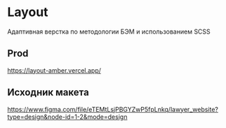 # Layout

Адаптивная верстка по методологии БЭМ и использованием SCSS

## Prod

https://layout-amber.vercel.app/

## Исходник макета

https://www.figma.com/file/eTEMtLsjPBGYZwP5fpLnkq/lawyer_website?type=design&node-id=1-2&mode=design
